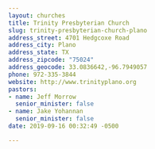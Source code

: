```yaml
---
layout: churches
title: Trinity Presbyterian Church
slug: trinity-presbyterian-church-plano
address_street: 4701 Hedgcoxe Road
address_city: Plano
address_state: TX
address_zipcode: "75024"
address_geocode: 33.0836642,-96.7949057
phone: 972-335-3844
website: http://www.trinityplano.org
pastors:
- name: Jeff Morrow
  senior_minister: false
- name: Jake Yohannan
  senior_minister: false
date: 2019-09-16 00:32:49 -0500

---
```

